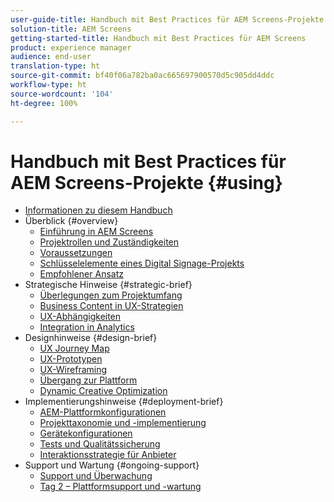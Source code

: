 ```yaml
---
user-guide-title: Handbuch mit Best Practices für AEM Screens-Projekte
solution-title: AEM Screens
getting-started-title: Handbuch mit Best Practices für AEM Screens
product: experience manager
audience: end-user
translation-type: ht
source-git-commit: bf40f06a782ba0ac665697900570d5c905dd4ddc
workflow-type: ht
source-wordcount: '104'
ht-degree: 100%

---
```



# Handbuch mit Best Practices für AEM Screens-Projekte {#using}

+ [Informationen zu diesem Handbuch](about-guide.md)
+ Überblick {#overview}
   + [Einführung in AEM Screens ](introduction.md)
   + [Projektrollen und Zuständigkeiten ](roles-responsibilities.md)
   + [Voraussetzungen](pre-requisites.md)
   + [Schlüsselelemente eines Digital Signage-Projekts](getting-started-digital-signage.md)
   + [Empfohlener Ansatz](recommended-approach.md)
+ Strategische Hinweise {#strategic-brief}
   + [Überlegungen zum Projektumfang](pre-sales-considerations.md)
   + [Business Content in UX-Strategien](business-content-strategy.md)
   + [UX-Abhängigkeiten](ux-dependencies.md)
   + [Integration in Analytics](analytics.md)
+ Designhinweise {#design-brief}
   + [UX Journey Map](journey-map.md)
   + [UX-Prototypen](prototypes.md)
   + [UX-Wireframing](wireframes.md)
   + [Übergang zur Plattform](transition-platform.md)
   + [Dynamic Creative Optimization](dynamic-creative-optimizations.md)
+ Implementierungshinweise {#deployment-brief}
   + [AEM-Plattformkonfigurationen](aem-platform-configurations.md)
   + [Projekttaxonomie und -implementierung](project-taxonomy-implementation.md)
   + [Gerätekonfigurationen](device-configurations.md)
   + [Tests und Qualitätssicherung](testing-quality-assurance.md)
   + [Interaktionsstrategie für Anbieter](vendor-engagement.md)
+ Support und Wartung {#ongoing-support}
   + [Support und Überwachung](support-monitoring.md)
   + [Tag 2 – Plattformsupport und -wartung](day-two-support-maintenance.md)
